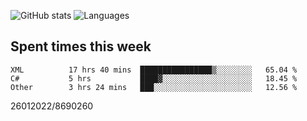 ![GitHub stats](https://github-readme-stats.vercel.app/api?username=emipa606&theme=github_dark&show_icons=true) 
![Languages](https://github-readme-stats.vercel.app/api/top-langs/?username=emipa606&theme=github_dark&layout=compact)

## Spent times this week
<!--START_SECTION:waka-->

```text
XML          17 hrs 40 mins  ████████████████▒░░░░░░░░   65.04 %
C#           5 hrs           ████▓░░░░░░░░░░░░░░░░░░░░   18.45 %
Other        3 hrs 24 mins   ███░░░░░░░░░░░░░░░░░░░░░░   12.56 %
```

<!--END_SECTION:waka-->


26012022/8690260
